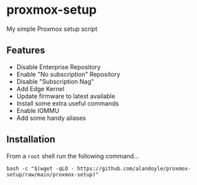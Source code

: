 # proxmox-setup
My simple Proxmox setup script

## Features ##

 - Disable Enterprise Repository
 - Enable "No subscription" Repository
 - Disable "Subscription Nag"
 - Add Edge Kernel
 - Update firmware to latest available
 - Install some extra useful commands
 - Enable IOMMU
 - Add some handy aliases
 
## Installation ##

From a `root` shell run the following command...

```
bash -c "$(wget -qLO - https://github.com/alandoyle/proxmox-setup/raw/main/proxmox-setup)"
```
